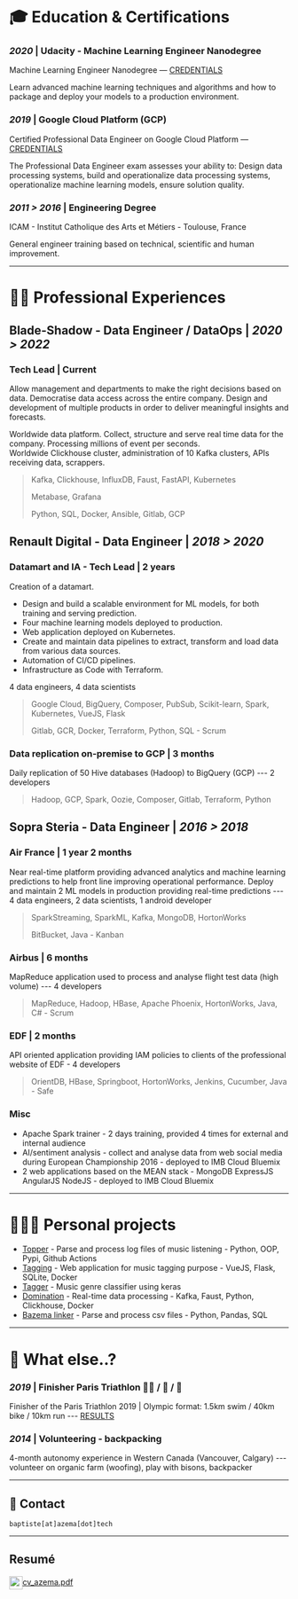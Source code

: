 # 🎓 Education & Certifications 

### *2020* | Udacity - Machine Learning Engineer Nanodegree
Machine Learning Engineer Nanodegree — <a href="https://graduation.udacity.com/confirm/STUCHQYP" target="_blank">CREDENTIALS</a>

Learn advanced machine learning techniques and algorithms and how to package
and deploy your models to a production environment.

### *2019* | Google Cloud Platform (GCP)
Certified Professional Data Engineer on Google Cloud Platform — <a href="https://www.credential.net/sdui5mmo" target="_blank">CREDENTIALS</a>

The Professional Data Engineer exam assesses your ability to:
Design data processing systems, build and operationalize data processing systems,
operationalize machine learning models, ensure solution quality.

### *2011 > 2016* | Engineering Degree

ICAM - Institut Catholique des Arts et Métiers - Toulouse, France

General engineer training based on technical, scientific and human improvement.
___
# 👨‍💻 Professional Experiences 

## Blade-Shadow - Data Engineer / DataOps  | *2020 > 2022* 

### Tech Lead | Current 

Allow management and departments to make the right decisions based on data. Democratise data access across the entire company. Design and development of multiple products in order to deliver meaningful insights and forecasts.

Worldwide data platform. Collect, structure and serve real time data for the company. 
Processing millions of event per seconds.<br>
Worldwide Clickhouse cluster, administration of 10 Kafka clusters, APIs receiving data, scrappers.

> Kafka, Clickhouse, InfluxDB, Faust, FastAPI, Kubernetes
> 
> Metabase, Grafana
> 
> Python, SQL, Docker, Ansible, Gitlab, GCP


## Renault Digital - Data Engineer | *2018 > 2020* 


### Datamart and IA - Tech Lead | 2 years
Creation of a datamart.

- Design and build a scalable environment for ML models, for both training and serving prediction.
- Four machine learning models deployed to production.
- Web application deployed on Kubernetes.
- Create and maintain data pipelines to extract, transform and load data from various data sources.
- Automation of CI/CD pipelines.
- Infrastructure as Code with Terraform.

4 data engineers, 4 data scientists

> Google Cloud, BigQuery, Composer, PubSub, Scikit-learn, Spark, Kubernetes, VueJS, Flask
>
> Gitlab, GCR, Docker, Terraform, Python, SQL - Scrum

### Data replication on-premise to GCP | 3 months
Daily replication of 50 Hive databases (Hadoop) to BigQuery (GCP) --- 2 developers

> Hadoop, GCP, Spark, Oozie, Composer, Gitlab, Terraform, Python


## Sopra Steria - Data Engineer | *2016 > 2018*


### Air France | 1 year 2 months
Near real-time platform providing advanced analytics and machine learning predictions to help front line improving operational performance.
Deploy and maintain 2 ML models in production providing real-time predictions --- 
 4 data engineers, 2 data scientists, 1 android developer

> SparkStreaming, SparkML, Kafka, MongoDB, HortonWorks
>
> BitBucket, Java - Kanban

### Airbus | 6 months
MapReduce application used to process and analyse flight test data (high volume) --- 4 developers

> MapReduce, Hadoop, HBase, Apache Phoenix, HortonWorks, Java, C# - Scrum

### EDF | 2 months
API oriented application providing IAM policies to clients of the professional website of EDF - 4 developers

> OrientDB, HBase, Springboot, HortonWorks, Jenkins, Cucumber, Java - Safe

### Misc
* Apache Spark trainer - 2 days training, provided 4 times for external and internal audience
* AI/sentiment analysis - collect and analyse data from web social media during European Championship 2016 - deployed to IMB Cloud Bluemix
* 2 web applications based on the MEAN stack - MongoDB ExpressJS AngularJS NodeJS - deployed to IMB Cloud Bluemix

___

# 🧘🏻‍♂️ Personal projects

* [Topper](https://github.com/AzemaBaptiste/topper) - Parse and process log files of music listening - Python, OOP, Pypi, Github Actions
* [Tagging](https://github.com/AzemaBaptiste/tagging) - Web application for music tagging purpose - VueJS, Flask, SQLite, Docker
* [Tagger](https://github.com/AzemaBaptiste/tagger) - Music genre classifier using keras
* [Domination](https://github.com/AzemaBaptiste/domination) - Real-time data processing - Kafka, Faust, Python, Clickhouse, Docker
* [Bazema linker](https://github.com/AzemaBaptiste/bazema_linker) - Parse and process csv files - Python, Pandas, SQL

___

# 🌴 What else..?

### *2019* | Finisher Paris Triathlon 🏊‍♂️ / 🚴 / 🏃

Finisher of the Paris Triathlon 2019 | Olympic format: 1.5km swim / 40km bike / 10km run ---
 <a href="https://resultscui.active.com/participants/38322252" target="_blank">RESULTS</a>

### *2014* | Volunteering - backpacking
4-month autonomy experience in Western Canada (Vancouver, Calgary) --- volunteer on organic farm (woofing), play with bisons, backpacker

___
## 📨 Contact

``` 
baptiste[at]azema[dot]tech
``` 

___
## Resumé

<a href="/cv_azema.pdf" target="_blank">
<img  width="24" height="24" style="vertical-align: middle" src="img/resume.png" /><span>cv_azema.pdf</span>
</a>

